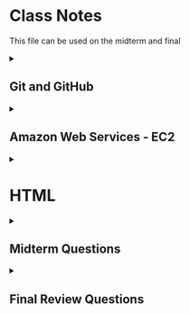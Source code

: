# Class Notes
This file can be used on the midterm and final

<details>
<summary><h2>Git and GitHub</h2></summary>

---

Today (2024-09-14) I learned about some basic Git command and about GitHub.

### Git
- clone
Clones a working repository using an HTTPS link
- add
Preps file changes to be commited
- commit
Preps all added file changes with a comment
- push
Pushes all commited file changes to the online repository
- fetch
Gets the latest information about the changes on GitHub
- status
Displays the differences between the clone and the repo
- pull
Pulls current main repo with all its changes

### GitHub
An online location to host repositories to be able to access them in one place and to access other people's repositories.
</details>

<details>
<summary><h2>Amazon Web Services - EC2</h2></summary>

---

You can ssh into your server using the format:
```sh
➜  ssh -i [key pair file] ubuntu@[ip address]
```

The public ip address for my server is currently: 35.170.208.120
</details>

<details>
<summary><h1>HTML</h1></summary>

<details>
<summary><h2>HTML Structure</h2></summary>

---

### Purpose of HTML
HTML serves two main purposes:
1. Provide structure
2. Provide content

### Common HTML Structural Elements
There are several common structural elements, including:

- body, header, footer, main
- section ~ Used to compartmentalize sections
- aside ~ A different way to compartmentalize a section
- p (paragraph) ~ Used for unanchored text
- table ~ Used for building a table
- ol/ul (ordered/unordered lists) ~ The two ways to make lists
- div ~ Yet another way to compartmentalize a section that doen't span the length of the screen
- span ~ A section that spans the length of the screen

### Document Structure
These elements are typically used to structure an HTML document:

- The **body** is the top-level content container.
- The body usually has three main children: **header**, **main**, and **footer**.
- Each of these children contains other structural content:
  - The **header** often includes a paragraph with a span and navigation with divisions.
  - The **main** section typically contains multiple sections with lists or tables, and may include an aside for content that doesn't fit the main flow.
  - The **footer** usually has a content division, often with a span.

### Importance of Proper Structure
Using the correct structural elements is crucial for:
1. Logical organization for programmers
2. Proper interpretation by automated tools like search indexing crawlers
3. Accessibility for screen readers

### Block vs. Inline Elements
There is a distinction between block and inline elements:

- **Block elements** create distinct blocks in the content flow (e.g., div, p).
- **Inline elements** fit within the content flow of block elements without disrupting it (e.g., b, span).

#### My CodePen file
[html:structure](https://codepen.io/Nexkiv/pen/JjgPZBr)

</details>

<details>
<summary><h2>HTML Input</h2></summary>

---

This section discussed HTML input elements and their importance in web forms.

### Purpose of Input Elements
Input elements are useful for creating interactive web applications, allowing users to provide data that can be processed and stored.

### Common Input Elements
The document lists several input elements, including:

text, password, email, number, tel, url, date, datetime-local, month, week, time, color, file, checkbox, radio, range, reset, submit, etc...

### Input Attributes
Important attributes for input elements are discussed:

- **name**: Identifies the input when submitting to a server
- **value**: Specifies the current value of the input
- **required**: Indicates if the input must have a value
- **placeholder**: Provides an example of what to enter
- **autocomplete**: Suggests previous values as the user types
- **autofocus**: Automatically focuses the input on page load
- **spellcheck**: Enables spell checking for text

### Form Element
Input elements are typically wrapped in a **form** element, which:

1. Groups related inputs
2. Enables collective submission of input values

### Label Element
The importance of the **label** element is highlighted as:

- Associating text with an input element
- Increasing usability by expanding the clickable area
- Improving accessibility for screen readers

### Output Element
The **output** element is introduced as a way to represent the result of a calculation or user action within a form.

#### My CodePen file
[html:input](https://codepen.io/Nexkiv/pen/PoMYaMr)

</details>

<details>
<summary><h2>HTML Media</h2></summary>

---

This section discussed HTML media elements and their usage in web development.

### HTML Media Elements
Five main media elements were covered:
- img
- audio
- video
- svg
- canvas

### External Media
There are two ways to reference external media using URLs:

- Full paths include protocol, domain name, and file path
- Relative paths are preferred for easier code portability

#### Image Element
The `img` element is used to include images:
- Requires a `src` attribute with the image URL
- Should include an `alt` attribute for accessibility

#### Audio Element
The `audio` element is used for including audio files:
- Requires a `src` attribute with the audio file URL
- Optional attributes include `controls`, `autoplay`, and `loop`
- Autoplay is discouraged without user opt-in

#### Video Element
The `video` element is used for including videos:
- Requires a `src` attribute with the video file URL
- Can include `controls` and `autoplay` attributes
- May need `crossorigin="anonymous"` for files from different domains

### Internal Media
The section discussed two elements for creating images within HTML:

#### SVG (Scalable Vector Graphics)
- Allows inline creation of graphics in HTML
- Can be combined with JavaScript and CSS for complex visualizations

#### Canvas
- Introduced for 2D drawing and animation
- Requires JavaScript for actual drawing on the canvas

### My CodePen file
[html:media](https://codepen.io/Nexkiv/pen/OJKLwVL)

</details>

</details>

<details>
<summary><h2>Midterm Questions</h2></summary>

<details>
<summary>1. In the following code, what does the link element do?</summary>

> The `<link>` tag defines the relationship between the current document and an external resource.
> The `<link>` tag is most often used to link to external style sheets or to add a favicon to your website.
> The `<link>` element is an empty element, it contains attributes only.
> > https://www.w3schools.com/tags/tag_link.asp

</details>

<details>
<summary>2. In the following code, what does a div tag do?</summary>

> The `<div>` tag defines a division or a section in an HTML document.
> The `<div>` tag is used as a container for HTML elements - which is then styled with CSS or manipulated with JavaScript.
> The `<div>` tag is easily styled by using the class or id attribute.
> Any sort of content can be put inside the `<div>` tag! \
> <b>Note</b>: By default, browsers always place a line break before and after the `<div>` element.
> > https://www.w3schools.com/tags/tag_div.asp

</details>

<details>
<summary>3. In the following code, what is the difference between the #title and .grid selector?</summary>

> A class name, denoted by a `.`, can be used by multiple HTML elements,
> while an id name, denoted by a `#`, must only be used by one HTML element within the page.
> HTML elements can belong to more than one class.\
> To define multiple classes, separate the class names with a space,
> e.g. `<div class="city main">`. The element will be styled according to all the classes specified.
> 
> ****HTML `class` attribute****
> * The HTML `class` attribute specifies one or more class names for an element
> * Classes are used by CSS and JavaScript to select and access specific elements
> * The `class` attribute can be used on any HTML element
> * The `class` name is case sensitive
> * Different HTML elements can point to the same `class` name
> * JavaScript can access elements with a specific `class` name with the `getElementsByClassName()` method
>
> ****HTML `id` attribute****
> * The `id` attribute is used to specify a unique `id` for an HTML element
> * The value of the `id` attribute must be unique within the HTML document
> * The `id` attribute is used by CSS and JavaScript to style/select a specific element
> * The value of the id attribute is case sensitive
> * The `id` attribute is also used to create HTML bookmarks
> * JavaScript can access an element with a specific `id` with the `getElementById()` method
> > https://www.w3schools.com/html/html_classes.asp \
> > https://www.w3schools.com/html/html_id.asp

</details>

<details>
<summary>4. In the following code, what is the difference between padding and margin?</summary>

> ![alt Box Model](public/box_model.png "Box Model")
> 
> ****Padding****: \
> The CSS `padding` properties are used to generate space around an element's content,
> inside of any defined borders.
> With CSS, you have full control over the padding.
> There are properties for setting the `padding` for each side of an element
> (top, right, bottom, and left). \
> `padding: top right bottom left` \
> `padding: top right/left bottom` \
> `padding: top/bottom left/right` \
> `padding: all`
>
> ****Margin****: \
> The CSS `margin` properties are used to create space around elements, outside of any defined borders.
> With CSS, you have full control over the margins.
> There are properties for setting the `margin` for each side of an element
> (top, right, bottom, and left). \
> Follows the same pattern as padding
>
> > https://www.w3schools.com/css/css_padding.asp
> > https://www.w3schools.com/css/css_margin.asp

</details>

<details>
<summary>5. Given this HTML and this CSS how will the images be displayed using flex?</summary>

> The flex container becomes flexible by setting the `display` property to `flex`.\
> The direct child elements of a flex container automatically becomes flexible (flex) items.
> 
> The `flex-direction` property defines in which direction the container wants to stack the flex items. \
> The `column` value stacks the flex items vertically (from top to bottom). \
> The `column-reverse` value stacks the flex items vertically (but from bottom to top). \
> The `row` value stacks the flex items horizontally (from left to right). \
> The `row-reverse` value stacks the flex items horizontally (but from right to left).
> 
> The `flex-wrap` property specifies whether the flex items should wrap or not. \
> The `wrap` value specifies that the flex items will wrap if necessary. \
> The `nowrap` value specifies that the flex items will not wrap (this is default). \
> The `wrap-reverse` value specifies that the flexible items will wrap if necessary, in reverse order.
>
> The `justify-content` property is used to align the flex items. \
> The `center` value aligns the flex items at the center of the container. \
> The `flex-start` value aligns the flex items at the beginning of the container (this is default). \
> The `flex-end` value aligns the flex items at the end of the container. \
> The `space-around` value displays the flex items with space before, between, and after the lines. \
> The `space-between` value displays the flex items with space between the lines.
>
> The `align-items` property is used to align the flex items. \
> The `center` value aligns the flex items in the middle of the container. \
> The `flex-start` value aligns the flex items at the top of the container. \
> The `flex-end` value aligns the flex items at the bottom of the container. \
> The `stretch` value stretches the flex items to fill the container (this is default). \
> The `baseline` value aligns the flex items such as their baselines aligns.
>
> The `align-content` property is used to align the flex lines. \
> The `space-between` value displays the flex lines with equal space between them. \
> The `space-around` value displays the flex lines with space before, between, and after them. \
> The `stretch` value stretches the flex lines to take up the remaining space (this is default). \
> The `center` value displays the flex lines in the middle of the container. \
> The `flex-start` value displays the flex lines at the start of the container. \
> The `flex-end` value displays the flex lines at the end of the container
>
> The `order` property specifies the order of the flex items. \
> The `flex-grow` property specifies how much a flex item will grow relative to the rest of the flex items. \
> The `flex-shrink` property specifies how much a flex item will shrink relative to the rest of the flex items. \
> The `flex-basis` property specifies the initial length of a flex item. \
> The `flex` property is a shorthand property for the `flex-grow`, `flex-shrink`, and `flex-basis` properties.
>
> 
> The `align-self` property specifies the alignment for the selected item inside the flexible container. \
> The `align-self` property overrides the default alignment set by the container's `align-items` property.
>
> | Property | Description |
> |----------|-------------|
> | `align-content` | Modifies the behavior of the flex-wrap property. It is similar to align-items, but instead of aligning flex items, it aligns flex lines |
> | `align-items` | Vertically aligns the flex items when the items do not use all available space on the cross-axis |
> | `display` | Specifies the type of box used for an HTML element |
> | `flex-direction` | Specifies the direction of the flexible items inside a flex container |
> | `flex-flow` | A shorthand property for flex-direction and flex-wrap |
> | `flex-wrap` | Specifies whether the flex items should wrap or not, if there is not enough room for them on one flex line |
> | `justify-content` | Horizontally aligns the flex items when the items do not use all available space on the main-axis |
> | `align-self` | Specifies the alignment for a flex item (overrides the flex container's align-items property) |
> | `flex` | A shorthand property for the flex-grow, flex-shrink, and the flex-basis properties |
> | `flex-basis` | Specifies the initial length of a flex item |
> | `flex-grow` | Specifies how much a flex item will grow relative to the rest of the flex items inside the same container |
> | `flex-shrink` | Specifies how much a flex item will shrink relative to the rest of the flex items inside the same container |
> | `order` | Specifies the order of the flex items inside the same container |
>
> > https://www.w3schools.com/css/css3_flexbox.asp
> > https://www.w3schools.com/css/css3_flexbox_container.asp
> > https://www.w3schools.com/css/css3_flexbox_items.asp
> > https://www.w3schools.com/css/css3_flexbox_responsive.asp

</details>

<details>
<summary>6. What does the following padding CSS do?</summary>

> | Unit | Description |
> |------|-------------|
> | cm | centimeters |
> | mm | millimeters |
> | in | inches (1in = 96px = 2.54cm) |
> | px* | pixels (1px = 1/96th of 1in) |
> | pt | points (1pt = 1/72 of 1in) |
> | pc | picas (1pc = 12 pt) |
> | em | Relative to the font-size of the element (2em means 2 times the size of the current font) |
> | ex | Relative to the x-height of the current font (rarely used)	|
> | ch | Relative to the width of the "0" (zero) |
> | rem | Relative to font-size of the root element	|
> | vw | Relative to 1% of the width of the viewport†	|
> | vh | Relative to 1% of the height of the viewport† |
> | vmin | Relative to 1% of viewport's† smaller dimension |
> | vmax | Relative to 1% of viewport's† larger dimension	|
> | % | Relative to the parent element |
>
> <p>* Pixels (px) are relative to the viewing device. For low-dpi devices, 1px is one device pixel (dot) of the display. For printers and high resolution screens 1px implies multiple device pixels.</p>
> † Viewport = the browser window size. If the viewport is 50cm wide, 1vw = 0.5cm.

> **Tip:** The `em` and `rem` units are practical in creating perfectly scalable layout!
>
> > https://www.w3schools.com/css/css_units.asp

</details>

<details>
<summary>7. What does the following code using arrow syntax function declaration do?</summary>

> If the function has only one statement, and the statement returns a value,
> you can remove the brackets and the `return` keyword.
> If you have parameters, you pass them inside the parentheses.
> In fact, if you have only one parameter, you can skip the parentheses as well.
>
> With a regular function `this` represents the object that calls the function.
> With an arrow function `this` represents the owner of the function

</details>

<details>
<summary>8. What does the following code using map with an array output?</summary>

> You can create a Map by passing an Array to the `new Map()` constructor.
> You can add elements to a Map with the `set()` method.
> The `set()` method can also be used to change existing Map values.
> The `get()` method gets the value of a key in a Map.
> `typeof` returns object.
> `instanceof` Map returns true.
> 
> ```javascript
> // Create a Map
> const fruits = new Map([
> ["apples", 500],
> ["bananas", 300],
> ]);
>
> // Set Map Values
> fruits.set("oranges", 200);
> fruits.set("apples", 200);
>
> fruits.get("apples");    // Returns 500
> ```
>
> > https://www.w3schools.com/js/js_maps.asp

</details>

<details>
<summary>9. What does the following code output using getElementByID and addEventListener?</summary>

> The `getElementById()` method returns an element with a specified value.
> The `getElementById()` method returns `null` if the element does not exist.
> The `getElementById()` method is one of the most common methods in the HTML DOM.
> It is used almost every time you want to read or edit an HTML element. \
> **Note** \
> Any id should be unique, but:
> If two or more elements with the same id exist, `getElementById()` returns the first.
>
> The `addEventListener()` method attaches an event handler to an element.
>
> > https://www.w3schools.com/jsref/met_document_getelementbyid.asp
> > https://www.w3schools.com/jsref/met_element_addeventlistener.asp

</details>

<details>
<summary>10. What does the following line of Javascript do using a # selector?</summary>

<table class="ws-table-all notranslate">
  <tbody><tr>
    <th style="width:20%">Selector</th>
    <th style="width:20%">Example</th>
    <th>Example description</th>
  </tr>
  <tr>
    <td><a href="sel_class.php">.<i>class</i></a></td>
    <td class="notranslate">.intro</td>
    <td>Selects all elements with class="intro"</td>
  </tr>
  <tr>
    <td><em>.class1.class2</em></td>
    <td class="notranslate">.name1.name2</td>
    <td>Selects all elements with both <em>name1</em> and <em>name2</em> set 
    within its class attribute</td>
  </tr>  
  <tr>
    <td><em>.class1 .class2</em></td>
    <td class="notranslate">.name1 .name2</td>
    <td>Selects all elements with <em>name2</em> that is a descendant of an 
    element with <em>name1</em></td>
  </tr>  
  <tr>
    <td><a href="sel_id.php">#<i>id</i></a></td>
    <td class="notranslate">#firstname</td>
    <td>Selects the element with id="firstname"</td>
  </tr>  <tr>
    <td><a href="sel_all.php">*</a></td>
    <td class="notranslate">*</td>
    <td>Selects all elements</td>
  </tr>
  <tr>
    <td><i><a href="sel_element.php">element</a></i></td>
    <td class="notranslate">p</td>
    <td>Selects all &lt;p&gt; elements</td>
  </tr>
  <tr>
    <td><i><a href="sel_element_class.php">element.class</a></i></td>
    <td class="notranslate">p.intro</td>
    <td>Selects all &lt;p&gt; elements with class="intro"</td>
  </tr>
  <tr>
    <td><i><a href="sel_element_comma.php">element,element</a></i></td>
    <td class="notranslate">div, p</td>
    <td>Selects all &lt;div&gt; elements and all &lt;p&gt; elements</td>
  </tr>
  <tr>
    <td><a href="sel_element_element.php"><i>element</i> <i>element</i></a></td>
    <td class="notranslate">div p</td>
    <td>Selects all &lt;p&gt; elements inside &lt;div&gt; elements</td>
  </tr>
  <tr>
    <td><a href="sel_element_gt.php"><i>element</i>&gt;<i>element</i></a></td>
    <td class="notranslate">div &gt; p</td>
    <td>Selects all &lt;p&gt; elements where the parent is a &lt;div&gt; element</td>
  </tr>
  <tr>
    <td><a href="sel_element_pluss.php"><i>element</i>+<i>element</i></a></td>
    <td class="notranslate">div + p</td>
    <td>Selects the first &lt;p&gt; element that is placed immediately after &lt;div&gt; elements</td>
  </tr>
  <tr>
    <td><a href="sel_gen_sibling.php"><i>element1</i>~<i>element2</i></a></td>
    <td>p ~ ul</td>
    <td>Selects every &lt;ul&gt; element that is preceded by a &lt;p&gt; element</td>
  </tr>
  <tr>
    <td><a href="sel_attribute.php">[<i>attribute</i>]</a></td>
    <td class="notranslate">[target]</td>
    <td>Selects all elements with a target attribute</td>
  </tr>
  <tr>
    <td><a href="sel_attribute_value.php">[<i>attribute</i>=<i>value</i>]</a></td>
    <td class="notranslate">[target="_blank"]</td>
    <td>Selects all elements with target="_blank"</td>
  </tr>
  <tr>
    <td><a href="sel_attribute_value_contains.php">[<i>attribute</i>~=<i>value</i>]</a></td>
    <td class="notranslate">[title~="flower"]</td>
    <td>Selects all elements with a title attribute containing the word "flower"</td>
  </tr>
  <tr>
    <td><a href="sel_attribute_value_lang.php">[<i>attribute</i>|=<i>value</i>]</a></td>
    <td class="notranslate">[lang|="en"]</td>
    <td>Selects all elements with a lang attribute value equal to "en" or 
    starting with "en-"</td>
  </tr>
  <tr>
    <td><a href="sel_attr_begin.php">[<i>attribute</i>^=<i>value</i>]</a></td>
    <td>a[href^="https"]</td>
    <td>Selects every &lt;a&gt; element whose href attribute value begins with "https"</td>
  </tr>
  <tr>
    <td><a href="sel_attr_end.php">[<i>attribute</i>$=<i>value</i>]</a></td>
    <td>a[href$=".pdf"]</td>
    <td>Selects every &lt;a&gt; element whose href attribute value ends with ".pdf"</td>
  </tr>
  <tr>
    <td><a href="sel_attr_contain.php">[<i>attribute</i>*=<i>value</i>]</a></td>
    <td>a[href*="w3schools"]</td>
    <td>Selects every &lt;a&gt; element whose href attribute value contains the substring "w3schools"</td>
  </tr>
</tbody>
</table>

> > https://www.w3schools.com/cssref/css_selectors.php

</details>


<details>
<summary>11. Which of the following are true? (mark all that are true about the DOM)</summary>

> When an HTML document is loaded into a web browser, it becomes a document object.
> The document object is the root node of the HTML document.
> The document object is a property of the window object.
> The document object is accessed with:
> `window.document` or just `document`

<table class="ws-table-all notranslate">
<tbody><tr>
    <th>Property / Method</th>
    <th>Description</th>
</tr>
<tr>
    <td><a href="prop_document_activeelement.asp">activeElement</a></td>
    <td>Returns the currently focused element in the document</td>
</tr>
<tr>
    <td><a href="met_document_addeventlistener.asp">addEventListener()</a></td>
    <td>Attaches an event handler to the document</td>
</tr>
<tr>
  <td><a href="met_document_adoptnode.asp">adoptNode()</a></td>
  <td>Adopts a node from another document</td>
</tr>
<tr>
    <td><a href="coll_doc_anchors.asp">anchors</a></td>
    <td><span class="deprecated"><a href="coll_doc_anchors.asp">Deprecated</a></span></td>
</tr>
<tr>
    <td><a href="coll_doc_applets.asp">applets</a></td>
    <td><span class="deprecated"><a href="coll_doc_applets.asp">Deprecated</a></span></td>
</tr>
<tr>
  <td><a href="prop_doc_baseuri.asp">baseURI</a></td>
  <td>Returns the absolute base URI of a document</td>
</tr>
<tr>
    <td><a href="prop_doc_body.asp">body</a></td>
    <td>Sets or returns the document's body (the &lt;body&gt; element)</td>
</tr>
  <tr>
  <td><a href="prop_document_charset.asp">charset</a></td>
  <td><span class="deprecated"><a href="prop_document_charset.asp">Deprecated</a></span></td>
  </tr>
  <tr>
  <td><a href="prop_document_characterset.asp">characterSet</a></td>
  <td>Returns the character encoding for the document</td>
  </tr>
<tr>
    <td><a href="met_doc_close.asp">close()</a></td>
    <td>Closes the output stream previously opened with document.open()</td>
</tr>
<tr>
    <td><a href="prop_doc_cookie.asp">cookie</a></td>
    <td>Returns all name/value pairs of cookies in the document</td>
</tr>
<tr>
  <td><a href="met_document_createattribute.asp">createAttribute()</a></td>
  <td>Creates an attribute node</td>
</tr>
<tr>
  <td><a href="met_document_createcomment.asp">createComment()</a></td>
  <td>Creates a Comment node with the specified text</td>
</tr>
<tr>
  <td><a href="met_document_createdocumentfragment.asp">createDocumentFragment()</a></td>
  <td>Creates an empty DocumentFragment node</td>
</tr>
<tr>
  <td><a href="met_document_createelement.asp">createElement()</a></td>
  <td>Creates an Element node</td>
</tr>
<tr>
  <td><a href="event_createevent.asp">createEvent()</a></td>
  <td>Creates a new event</td>
</tr>
<tr>
  <td><a href="met_document_createtextnode.asp">createTextNode()</a></td>
  <td>Creates a Text node</td>
</tr>
<tr>
  <td><a href="prop_document_defaultview.asp">defaultView</a></td>
  <td>Returns the window object associated with a document, or null if none is available.</td>
</tr>
<tr>
  <td><a href="prop_document_designmode.asp">designMode</a></td>
  <td>Controls whether the entire document should be editable or not.</td>
</tr>
<tr>
  <td><a href="prop_document_doctype.asp">doctype</a></td>
  <td>Returns the Document Type Declaration associated with the document</td>
</tr>
<tr>
  <td><a href="prop_document_documentelement.asp">documentElement</a></td>
  <td>Returns the Document Element of the document (the &lt;html&gt; element)</td>
</tr>
<tr>
    <td><a href="prop_doc_documentmode.asp">documentMode</a></td>
    <td><span class="deprecated"><a href="prop_doc_documentmode.asp">Deprecated</a></span></td>
</tr>
<tr>
  <td><a href="prop_document_documenturi.asp">documentURI</a></td>
  <td>Sets or returns the location of the document</td>
</tr>
<tr>
    <td><a href="prop_doc_domain.asp">domain</a></td>
    <td>Returns the domain name of the server that loaded the document</td>
</tr>
<tr>
  <td><a href="prop_document_domconfig.asp">domConfig</a></td>
  <td><span class="deprecated"><a href="prop_document_domconfig.asp">Deprecated</a></span></td>
</tr>
<tr>
  <td><a href="coll_doc_embeds.asp">embeds</a></td>
  <td>Returns a collection of all &lt;embed&gt; elements the document</td>
</tr>
<tr>
  <td><a href="met_document_execcommand.asp">execCommand()</a></td>
  <td><span class="deprecated"><a href="met_document_execcommand.asp">Deprecated</a></span></td>
</tr>
<tr>
    <td><a href="coll_doc_forms.asp">forms</a></td>
    <td>Returns a collection of all &lt;form&gt; elements in the document</td>
</tr>
<tr>
  <td><a href="met_document_getelementbyid.asp">getElementById()</a></td>
  <td>Returns the element that has the ID attribute with the specified value</td>
</tr>
<tr>
    <td><a href="met_document_getelementsbyclassname.asp">getElementsByClassName()</a></td>
    <td>Returns an <a href="dom_obj_htmlcollection.asp">HTMLCollection</a> containing all elements with the specified class name</td>
</tr>
<tr>
    <td><a href="met_doc_getelementsbyname.asp">getElementsByName()</a></td>
    <td>Returns an live <a href="dom_obj_html_nodelist.asp">NodeList</a> containing all elements with the specified name</td>
</tr>
<tr>
  <td><a href="met_document_getelementsbytagname.asp">getElementsByTagName()</a></td>
  <td>Returns an <a href="dom_obj_htmlcollection.asp">HTMLCollection</a> containing all elements with the specified tag name</td>
</tr>
<tr>
    <td><a href="met_document_hasfocus.asp">hasFocus()</a></td>
    <td>Returns a Boolean value indicating whether the document has focus</td>
</tr>
<tr>
    <td><a href="prop_doc_head.asp">head</a></td>
    <td>Returns the &lt;head&gt; element of the document</td>
</tr>
<tr>
    <td><a href="coll_doc_images.asp">images</a></td>
    <td>Returns a collection of all &lt;img&gt; elements in the document</td>
</tr>
<tr>
  <td><a href="prop_document_implementation.asp">implementation</a></td>
  <td>Returns the DOMImplementation object that handles this document</td>
</tr>
<tr>
  <td><a href="met_document_importnode.asp">importNode()</a></td>
  <td>Imports a node from another document</td>
</tr>
<tr>
  <td><a href="prop_document_inputencoding.asp">inputEncoding</a></td>
  <td><span class="deprecated"><a href="prop_document_inputencoding.asp">Deprecated</a></span></td>
</tr>
<tr>
    <td><a href="prop_doc_lastmodified.asp">lastModified</a></td>
    <td>Returns the date and time the document was last modified</td>
</tr>
<tr>
    <td><a href="coll_doc_links.asp">links</a></td>
    <td>Returns a collection of all &lt;a&gt; and &lt;area&gt; elements in the document that have a href attribute</td>
</tr>
<tr>
  <td><a href="met_document_normalize.asp">normalize()</a></td>
  <td>Removes empty Text nodes, and joins adjacent nodes</td>
</tr>
<tr>
  <td><a href="met_document_normalizedocument.asp">normalizeDocument()</a></td>
  <td><span class="deprecated"><a href="met_document_normalizedocument.asp">Deprecated</a></span></td>
</tr>
<tr>
    <td><a href="met_doc_open.asp">open()</a></td>
    <td>Opens an HTML output stream to collect output from document.write()</td>
</tr>
<tr>
    <td><a href="met_document_queryselector.asp">querySelector()</a></td>
    <td>Returns the first element that matches a specified CSS selector(s) in the document</td>
</tr>
<tr>
    <td><a href="met_document_queryselectorall.asp">querySelectorAll()</a></td>
    <td>Returns a static <a href="dom_obj_html_nodelist.asp">NodeList</a> containing all elements that matches a specified CSS selector(s) in the document</td>
</tr>
<tr>
    <td><a href="prop_doc_readystate.asp">readyState</a></td>
    <td>Returns the (loading) status of the document</td>
</tr>
<tr>
    <td><a href="prop_doc_referrer.asp">referrer</a></td>
    <td>Returns the URL of the document that loaded the current document</td>
</tr>
<tr>
    <td><a href="met_document_removeeventlistener.asp">removeEventListener()</a></td>
    <td>Removes an event handler from the document (that has been attached with the <a href="met_document_addeventlistener.asp">addEventListener()</a> method)</td>
</tr>
<tr>
  <td><a href="met_document_renamenode.asp">renameNode()</a></td>
  <td><span class="deprecated"><a href="met_document_renamenode.asp">Deprecated</a></span></td>
</tr>
<tr>
    <td><a href="coll_doc_scripts.asp">scripts</a></td>
    <td>Returns a collection of &lt;script&gt; elements in the document</td>
</tr>
<tr>
  <td><a href="prop_document_stricterrorchecking.asp">strictErrorChecking</a></td>
  <td><span class="deprecated"><a href="prop_document_stricterrorchecking.asp">Deprecated</a></span></td>
</tr>
<tr>
    <td><a href="prop_doc_title.asp">title</a></td>
    <td>Sets or returns the title of the document</td>
</tr>
<tr>
    <td><a href="prop_doc_url.asp">URL</a></td>
    <td>Returns the full URL of the HTML document</td>
</tr>
<tr>
    <td><a href="met_doc_write.asp">write()</a></td>
    <td>Writes HTML expressions or JavaScript code to a document</td>
</tr>
<tr>
    <td><a href="met_doc_writeln.asp">writeln()</a></td>
    <td>Same as write(), but adds a newline character after each statement</td>
</tr>
</tbody></table>

> > https://www.w3schools.com/jsref/dom_obj_document.asp
  
</details>

<details>
<summary>12. By default, the HTML span element has a default CSS display property value of:</summary>

> inline

</details>

<details>
<summary>13. How would you use CSS to change all the div elements to have a background color of red?</summary>

> ```css
> div {
>   background-color: red;
> }
> ```
>
> > https://www.w3schools.com/css/css_background.asp

</details>

<details>
<summary>14. How would you display an image with a hyperlink in HTML?</summary>

> ```html
> <img src="url" alt="alternatetext">
> ```
>
> > https://www.w3schools.com/html/html_images.asp

</details>

<details>
<summary>15. In the CSS box model, what is the ordering of the box layers starting at the inside and working out?</summary>

> ![alt Box Model](public/box_model.png "Box Model")
>
> content, padding, boarder, margin

</details>

<details>
<summary>16. Given the following HTML, what CSS would you use to set the text "trouble" to green and leave the "double" text unaffected?</summary>

> ```css
> [some specific identifier] {
>   color: green;
> }
> ```
>
> see question 10

</details>

<details>
<summary>17. What will the following code output when executed using a for loop and console.log?</summary>

> specific to the question

</details>

<details>
<summary>18. How would you use JavaScript to select an element with the id of “byu” and change the text color of that element to green?</summary>

> document.getElementById("byu").style.color = "green";
>
> > https://www.w3schools.com/jsref/prop_style_color.asp

</details>

<details>
<summary>19. What is the opening HTML tag for a paragraph, ordered list, unordered list, second level heading, first level heading, third level heading?</summary>

> ```html
> <p>paragraph</p>
> <ul>unordered list</ul>
> <ol>ordered list</ol>
> <h2>second level heading</h2>
> <h1>first level heading</h1>
> <h3>third level heading</h3>
> ```

</details>

<details>
<summary>20. How do you declare the document type to be html?</summary>

> The `<!DOCTYPE html>` declaration defines that this document is an HTML5 document
> The `<html>` element is the root element of an HTML page
> The `<head>` element contains meta information about the HTML page
> The `<title>` element specifies a title for the HTML page (which is shown in the browser's title bar or in the page's tab)
> The `<body>` element defines the document's body, and is a container for all the visible contents, such as headings, paragraphs, images, hyperlinks, tables, lists, etc.
> The `<h1>` element defines a large heading
> The `<p>` element defines a paragraph
>
> > https://www.w3schools.com/html/html_intro.asp

</details>

<details>
<summary>21. What is valid javascript syntax for if, else, for, while, switch statements?</summary>

> Use `if` to specify a block of code to be executed, if a specified condition is true. \
> Use `else` to specify a block of code to be executed, if the same condition is false. \
> Use `else if` to specify a new condition to test, if the first condition is false.
>  ```javascript
> if (condition) {
>   //  block of code to be executed if the condition is true
> } else if (condition2) {
>   //  block of code to be executed if the condition1 is false and condition2 is true
> } else {
>   //  block of code to be executed if the condition is false
> }
> ```
>
> The `for` statement creates a loop with 3 optional expressions:
> ```javascript
> for (expression 1; expression 2; expression 3) {
>   // code block to be executed
> }
> ```
>
> Expression 1 is executed (one time) before the execution of the code block.
> Expression 2 defines the condition for executing the code block.
> Expression 3 is executed (every time) after the code block has been executed.
>
> The JavaScript `for in` statement loops through the properties of an Object:
> ```javascript
> for (key in object) {
>   // code block to be executed
> }
> ```
>
> The JavaScript `for of` statement loops through the values of an iterable object.
> It lets you loop over iterable data structures such as Arrays, Strings, Maps, NodeLists, and more:
> ```javascript
> for (variable of iterable) {
>   // code block to be executed
> }
> ```
> variable - For every iteration the value of the next property is assigned to the variable. Variable can be declared with const, let, or var.
> iterable - An object that has iterable properties.
>
> The `while` loop loops through a block of code as long as a specified condition is true.
> ```javascript
> while (condition) {
>   // code block to be executed
> }
> ```
>
> Use the `switch` statement to select one of many code blocks to be executed.
> ```javascript
> switch(expression) {
>   case x:
>     // code block
>     break;
>   case y:
>     // code block
>     break;
>   default:
>     // code block
> }
> ```
> This is how it works:
> * The switch expression is evaluated once.
> * The value of the expression is compared with the values of each case.
> * If there is a match, the associated block of code is executed.
> * If there is no match, the default code block is executed.
>
> > https://www.w3schools.com/js/js_if_else.asp
> > https://www.w3schools.com/js/js_loop_for.asp
> > https://www.w3schools.com/js/js_loop_forin.asp
> > https://www.w3schools.com/js/js_loop_forof.asp
> > https://www.w3schools.com/js/js_switch.asp

</details>

<details>
<summary>22. What is the correct syntax for creating a javascript object?</summary>

> JavaScript Variables \
> JavaScript variables are containers for data values.
> This code assigns a simple value (Fiat) to a variable named car: \
> ```javascript
> let car = "Fiat";
> ```
> JavaScript Objects \
> Objects are variables too. But objects can contain many values. \
> This code assigns many values (Fiat, 500, white) to an object named car: \
> ```javascript
> const car = {type:"Fiat", model:"500", color:"white"};
> ```
>
> > https://www.w3schools.com/js/js_const.asp

</details>

<details>
<summary>23. Is it possible to add new properties to javascript objects?</summary>

> yes
>
> You can add new properties to an existing object by simply giving it a value.
> ```javascript
> const person = {
>   firstName: "John",
>   lastName: "Doe",
>   age: 50,
>   eyeColor: "blue"
> };
>
> person.nationality = "English";
>
> delete person.age;
> ```
>
> > https://www.w3schools.com/js/js_object_property.asp

</details>

<details>
<summary>24. If you want to include JavaScript on an HTML page, which tag do you use?</summary>

> The `<script>` tag is used to embed a client-side script (JavaScript).
> The `<script>` element either contains scripting statements, or it points to an external script file through the src attribute.
> Common uses for JavaScript are image manipulation, form validation, and dynamic changes of content.
> 
> ```html
> <script src="myscripts.js"></script>
> ```
>
> > https://www.w3schools.com/TAGS/tag_script.asp

</details>

<details>
<summary>25. Given the following HTML, what JavaScript could you use to set the text "animal" to "crow" and leave the "fish" text unaffected?</summary>

<table class="ws-table-all notranslate">
<tbody><tr>
    <th style="width:35%">Property / Method</th>
    <th>Description</th>
</tr>
<tr>
    <td><a href="prop_html_accesskey.asp">accessKey</a></td>
    <td>Sets or returns the accesskey attribute of an element</td>
</tr>
<tr>
    <td><a href="met_element_addeventlistener.asp">addEventListener()</a></td>
    <td>Attaches an event handler to an element</td>
</tr>
<tr>
  <td><a href="met_node_appendchild.asp">appendChild()</a></td>
  <td>Adds (appends) a new child node to an element</td>
</tr>
<tr>
  <td><a href="prop_node_attributes.asp">attributes</a></td>
  <td>Returns a <a href="dom_obj_attributes.asp">NamedNodeMap</a> of an element's attributes</td>
</tr>
<tr>
  <td><a href="met_html_blur.asp">blur()</a></td>
  <td>Removes focus from an element</td>
</tr>
<tr>
  <td><a href="prop_element_childelementcount.asp">childElementCount</a></td>
  <td>Returns an elements's number of child elements</td>
</tr>
<tr>
  <td><a href="prop_node_childnodes.asp">childNodes</a></td>
  <td>Returns a <a href="dom_obj_html_nodelist.asp">NodeList</a> of an element's child nodes</td>
</tr>
<tr>
  <td><a href="prop_element_children.asp">children</a></td>
  <td>Returns an <a href="dom_obj_htmlcollection.asp">HTMLCollection</a> of an element's child elements</td>
</tr>
<tr>
    <td><a href="prop_element_classlist.asp">classList</a></td>
    <td>Returns the class name(s) of an element</td>
</tr>
<tr>
    <td><a href="prop_html_classname.asp">className</a></td>
    <td>Sets or returns the value of the class attribute of an element</td>
</tr>
<tr>
  <td><a href="met_html_click.asp">click()</a></td>
  <td>Simulates a mouse-click on an element</td>
</tr>
<tr>
    <td><a href="prop_element_clientheight.asp">clientHeight</a></td>
    <td>Returns the height of an element, including padding</td>
</tr>
<tr>
    <td><a href="prop_element_clientleft.asp">clientLeft</a></td>
    <td>Returns the width of the left border of an element</td>
</tr>
<tr>
    <td><a href="prop_element_clienttop.asp">clientTop</a></td>
    <td>Returns the width of the top border of an element</td>
</tr>
<tr>
    <td><a href="prop_element_clientwidth.asp">clientWidth</a></td>
    <td>Returns the width of an element, including padding</td>
</tr>
<tr>
  <td><a href="met_node_clonenode.asp">cloneNode()</a></td>
  <td>Clones an element</td>
</tr>
<tr>
  <td><a href="met_element_closest.asp">closest()</a></td>
  <td>Searches the DOM tree for the closest element that matches a CSS selector</td>
</tr>
<tr>
  <td><a href="met_node_comparedocumentposition.asp">compareDocumentPosition()</a></td>
  <td>Compares the document position of two elements</td>
</tr>
<tr>
  <td><a href="met_node_contains.asp">contains()</a></td>
  <td>Returns true if a node is a descendant of a node</td>
</tr>
<tr>
  <td><a href="prop_html_contenteditable.asp">contentEditable</a></td>
  <td>Sets or returns whether the content of an element is editable or not</td>
</tr>
<tr>
    <td><a href="prop_html_dir.asp">dir</a></td>
    <td>Sets or returns the value of the dir attribute of an element</td>
</tr>
<tr>
  <td><a href="prop_node_firstchild.asp">firstChild</a></td>
  <td>Returns the first child node of an element</td>
</tr>
<tr>
  <td><a href="prop_element_firstelementchild.asp">firstElementChild</a></td>
  <td>Returns the first child element of an element</td>
</tr>
<tr>
  <td><a href="met_html_focus.asp">focus()</a></td>
  <td>Gives focus to an element</td>
</tr>
<tr>
  <td><a href="met_element_getattribute.asp">getAttribute()</a></td>
  <td>Returns the value of an element's attribute</td>
</tr>
<tr>
  <td><a href="met_element_getattributenode.asp">getAttributeNode()</a></td>
  <td>Returns an attribute node</td>
</tr>
<tr>
  <td><a href="met_element_getboundingclientrect.asp">getBoundingClientRect()</a></td>
  <td>Returns the size of an element and its position relative to the viewport</td>
</tr>
<tr>
  <td><a href="met_element_getelementsbyclassname.asp">getElementsByClassName()</a></td>
  <td>Returns a collection of child elements with a given class name</td>
</tr>
<tr>
  <td><a href="met_element_getelementsbytagname.asp">getElementsByTagName()</a></td>
  <td>Returns a collection of child elements with a given tag name</td>
</tr>
<tr>
  <td><a href="met_element_hasattribute.asp">hasAttribute()</a></td>
  <td>Returns true if an element has a given attribute</td>
</tr>
<tr>
  <td><a href="met_node_hasattributes.asp">hasAttributes()</a></td>
  <td>Returns true if an element has any attributes</td>
</tr>
<tr>
  <td><a href="met_node_haschildnodes.asp">hasChildNodes()</a></td>
  <td>Returns true if an element has any child nodes</td>
</tr>
<tr>
    <td><a href="prop_html_id.asp">id</a></td>
    <td>Sets or returns the value of the id attribute of an element</td>
</tr>
<tr>
    <td><a href="prop_html_innerhtml.asp">innerHTML</a></td>
    <td>Sets or returns the content of an element</td>
</tr>
<tr>
    <td><a href="prop_node_innertext.asp">innerText</a></td>
    <td>Sets or returns the text content of a node and its descendants</td>
</tr>
<tr>
  <td><a href="met_node_insertadjacentelement.asp">insertAdjacentElement()</a></td>
  <td>Inserts a new HTML element at a position relative to an element</td>
</tr>
<tr>
  <td><a href="met_node_insertadjacenthtml.asp">insertAdjacentHTML()</a></td>
  <td>Inserts an HTML formatted text at a position relative to an element</td>
</tr>
<tr>
  <td><a href="met_node_insertadjacenttext.asp">insertAdjacentText()</a></td>
  <td>Inserts text into a position relative to an element</td>
</tr>
<tr>
  <td><a href="met_node_insertbefore.asp">insertBefore()</a></td>
  <td>Inserts a new child node before an existing child node</td>
</tr>
<tr>
  <td><a href="prop_html_iscontenteditable.asp">isContentEditable</a></td>
  <td>Returns true if an element's content is editable</td>
</tr>
<tr>
  <td><a href="met_node_isdefaultnamespace.asp">isDefaultNamespace()</a></td>
  <td>Returns true if a given namespaceURI is the default</td>
</tr>
<tr>
  <td><a href="met_node_isequalnode.asp">isEqualNode()</a></td>
  <td>Checks if two elements are equal</td>
</tr>
<tr>
  <td><a href="met_node_issamenode.asp">isSameNode()</a></td>
  <td>Checks if two elements are the same node</td>
</tr>
<tr>
  <td><a href="met_node_issupported.asp">isSupported()</a></td>
  <td><span class="deprecated"><a href="met_node_issupported.asp">Deprecated</a></span></td>
</tr>
<tr>
    <td><a href="prop_html_lang.asp">lang</a></td>
    <td>Sets or returns the value of the lang attribute of an element</td>
</tr>
<tr>
  <td><a href="prop_node_lastchild.asp">lastChild</a></td>
  <td>Returns the last child node of an element</td>
</tr>
<tr>
  <td><a href="prop_element_lastelementchild.asp">lastElementChild</a></td>
  <td>Returns the last child element of an element</td>
</tr>
<tr>
  <td><a href="met_element_matches.asp">matches()</a></td>
  <td>Returns true if an element is matched by a given CSS selector</td>
</tr>
<tr>
  <td><a href="prop_node_namespaceuri.asp">namespaceURI</a></td>
  <td>Returns the namespace URI of an element</td>
</tr>
<tr>
  <td><a href="prop_node_nextsibling.asp">nextSibling</a></td>
  <td>Returns the next node at the same node tree level</td>
</tr>
<tr>
  <td><a href="prop_element_nextelementsibling.asp">nextElementSibling</a></td>
  <td>Returns the next element at the same node tree level</td>
</tr>
<tr>
  <td><a href="prop_node_nodename.asp">nodeName</a></td>
  <td>Returns the name of a node</td>
</tr>
<tr>
  <td><a href="prop_node_nodetype.asp">nodeType</a></td>
  <td>Returns the node type of a node</td>
</tr>
<tr>
  <td><a href="prop_node_nodevalue.asp">nodeValue</a></td>
  <td>Sets or returns the value of a node</td>
</tr>
<tr>
  <td><a href="met_node_normalize.asp">normalize()</a></td>
  <td>Joins adjacent text nodes and removes empty text nodes in an element</td>
</tr>
<tr>
    <td><a href="prop_element_offsetheight.asp">offsetHeight</a></td>
    <td>Returns the height of an element, including padding, border and scrollbar</td>
</tr>
<tr>
    <td><a href="prop_element_offsetwidth.asp">offsetWidth</a></td>
    <td>Returns the width of an element, including padding, border and scrollbar</td>
</tr>
<tr>
    <td><a href="prop_element_offsetleft.asp">offsetLeft</a></td>
    <td>Returns the horizontal offset position of an element</td>
</tr>
<tr>
    <td><a href="prop_element_offsetparent.asp">offsetParent</a></td>
    <td>Returns the offset container of an element</td>
</tr>
<tr>
    <td><a href="prop_element_offsettop.asp">offsetTop</a></td>
    <td>Returns the vertical offset position of an element</td>
</tr>
<tr>
    <td><a href="prop_html_outerhtml.asp">outerHTML</a></td>
    <td>Sets or returns the content of an element (including the start tag and the end tag)</td>
</tr>
<tr>
    <td><a href="prop_node_outertext.asp">outerText</a></td>
    <td>Sets or returns the outer text content of a node and its descendants</td>
</tr>
<tr>
  <td><a href="prop_node_ownerdocument.asp">ownerDocument</a></td>
  <td>Returns the root element (document object) for an element</td>
</tr>
<tr>
  <td><a href="prop_node_parentnode.asp">parentNode</a></td>
  <td>Returns the parent node of an element</td>
</tr>
<tr>
  <td><a href="prop_node_parentelement.asp">parentElement</a></td>
  <td>Returns the parent element node of an element</td>
</tr>
<tr>
  <td><a href="prop_node_previoussibling.asp">previousSibling</a></td>
  <td>Returns the previous node at the same node tree level</td>
</tr>
<tr>
  <td><a href="prop_element_previouselementsibling.asp">previousElementSibling</a></td>
  <td>Returns the previous element at the same node tree level</td>
</tr>
<tr>
    <td><a href="met_element_queryselector.asp">querySelector()</a></td>
    <td>Returns the first child element that matches a CSS selector(s)</td>
</tr>
<tr>
    <td><a href="met_element_queryselectorall.asp">querySelectorAll()</a></td>
    <td>Returns all child elements that matches a CSS selector(s)</td>
</tr>
<tr>
  <td><a href="met_element_remove.asp">remove()</a></td>
  <td>Removes an element from the DOM</td>
</tr>
<tr>
  <td><a href="met_element_removeattribute.asp">removeAttribute()</a></td>
  <td>Removes an attribute from an element</td>
</tr>
<tr>
  <td><a href="met_element_removeattributenode.asp">removeAttributeNode()</a></td>
  <td>Removes an attribute node, and returns the removed node</td>
</tr>
<tr>
  <td><a href="met_node_removechild.asp">removeChild()</a></td>
  <td>Removes a child node from an element</td>
</tr>
<tr>
  <td><a href="met_element_removeeventlistener.asp">removeEventListener()</a></td>
  <td>Removes an event handler that has been attached with the addEventListener() method</td>
</tr>
<tr>
  <td><a href="met_node_replacechild.asp">replaceChild()</a></td>
  <td>Replaces a child node in an element</td>
</tr>
<tr>
    <td><a href="prop_element_scrollheight.asp">scrollHeight</a></td>
    <td>Returns the entire height of an element, including padding</td>
</tr>
<tr>
    <td><a href="met_element_scrollintoview.asp">scrollIntoView()</a></td>
    <td>Scrolls the an element into the visible area of the browser window</td>
</tr>
<tr>
    <td><a href="prop_element_scrollleft.asp">scrollLeft</a></td>
    <td>Sets or returns the number of pixels an element's content is scrolled horizontally</td>
</tr>
<tr>
    <td><a href="prop_element_scrolltop.asp">scrollTop</a></td>
    <td>Sets or returns the number of pixels an element's content is scrolled vertically</td>
</tr>
<tr>
    <td><a href="prop_element_scrollwidth.asp">scrollWidth</a></td>
    <td>Returns the entire width of an element, including padding</td>
</tr>
<tr>
    <td><a href="met_element_setattribute.asp">setAttribute()</a></td>
  <td>Sets or changes an attribute's value</td>
</tr>
<tr>
  <td><a href="met_element_setattributenode.asp">setAttributeNode()</a></td>
  <td>Sets or changes an attribute node</td>
</tr>
<tr>
    <td><a href="prop_html_style.asp">style</a></td>
    <td>Sets or returns the value of the style attribute of an element</td>
</tr>
<tr>
    <td><a href="prop_html_tabindex.asp">tabIndex</a></td>
    <td>Sets or returns the value of the tabindex attribute of an element</td>
</tr>
<tr>
  <td><a href="prop_element_tagname.asp">tagName</a></td>
  <td>Returns the tag name of an element</td>
</tr>
<tr>
  <td><a href="prop_node_textcontent.asp">textContent</a></td>
  <td>Sets or returns the textual content of a node and its descendants</td>
</tr>
<tr>
    <td><a href="prop_html_title.asp">title</a></td>
    <td>Sets or returns the value of the title attribute of an element</td>
</tr>
<tr>
    <td>toString()</td>
    <td>Converts an element to a string</td>
</tr>
</tbody></table>

</details>

<details>
<summary>26. Which of the following correctly describes JSON?</summary>

> JSON is a format for storing and transporting data. \
> JSON is often used when data is sent from a server to a web page. \
> JSON stands for JavaScript Object Notation \
> JSON is a lightweight data interchange format \
> JSON is language independent * \
> JSON is "self-describing" and easy to understand \
> <p>* The JSON syntax is derived from JavaScript object notation syntax, but the JSON format is text only. Code for reading and generating JSON data can be written in any programming language.</p>

</details>

<details>
<summary>27. What does the console command chmod, pwd, cd, ls, vim, nano, mkdir, mv, rm, man, ssh, ps, wget, sudo  do?</summary>

> - **chmod** - Modifies file permissions
> - **pwd** - Output the present working directory
> - **cd** - Change directory
> - **ls** - List files
> - **vim** - Opens vim editor
> - **nano** - Opens nano editor
> - **mkdir** - Make directory
> - **mv** - Move file(s)
> - **rm** - Remove file(s)
> - **man** - Look up a command in the manual
> - **ssh** - Create a secure shell on a remote computer
> - **ps** - View the currently running processes
> - **wget** - Download the resource specified in the `[url]` to the current directory
> - **sudo** - Execute a command as a super user (admin)
> - **echo** - Output the parameters of the command
> - **rmdir** - Remove directory
> - **cp** - Copy files
> - **curl** - Command line client URL browser
> - **grep** - Regular expression search
> - **find** - Find files
> - **top** - View running processes with CPU and memory usage
> - **df** - View disk statistics
> - **cat** - Output the contents of a file
> - **less** - Interactively output the contents of a file
> - **wc** - Count the words in a file
> - **kill** - Kill a currently running process
> - **scp** - Securely copy files to a remote computer
> - **history** - Show the history of commands
> - **ping** - Check if a website is up
> - **tracert** - Trace the connections to a website
> - **dig** - Show the DNS information for a domain
>
> > https://github.com/webprogramming260/.github/blob/main/profile/essentials/console/console.md

</details>

<details>
<summary>28. Which of the following console command creates a remote shell session?</summary>

> ssh

</details>

<details>
<summary>29. Which of the following is true when the -la parameter is specified for the ls console command?</summary>

> The `ls -al` command is a combination of `ls -l` (use a long listing format) and `ls -a` (do not ignore entries starting with `.`)
> The result is a long list (the `ls -l` part) with (from left to right):
> * filetype
> * file permissions
> * number of links
> * owner name
> * owner group
> * file size
> * time of last modification
> * the name of the file or directory
> while the `ls -a` means that hidden files are listed as well.
>
> > https://askubuntu.com/questions/517229/what-does-ls-la-do

</details>

<details>
<summary>30. Which of the following is true for the domain name banana.fruit.bozo.click, which is the top level domain, which is a subdomain, which is a root domain?</summary>

> ![alt Domain Name Parts](public/domainNameParts.jpg "Domain Name Parts")
> 
> - **Top Level Domain (TLD)** - .click
> - **Subdomain** - banana is a subdomain of fruit.bozo.click and fruit is a subdomain of bozo.click
> - **Root Domain** - bozo.click
> - **Second Level Domain (SLD)** - bozo
> - **Third Level Domain** - fruit
> - **Fourth Level Domain** - banana

</details>

<details>
<summary>31. Is a web certificate is necessary to use HTTPS.</summary>

> Yes, a web certificate (also known as an SSL certificate) is necessary to use HTTPS

</details>

<details>
<summary>32. Can a DNS A record can point to an IP address or another A record.</summary>

> Yes, a DNS A record can point to an IP address or another A record:
> > IP address \
> > An A record points a domain or subdomain to an IPv4 address. For example, a domain like google.com might be pointed to the IP address of its DNS hosting server. \
> > Another A record \
> > You can have multiple A records for the same domain name, each pointing to a different IP address. This can be used to provide redundancy and fallbacks.

</details>

<details>
<summary>33. Port 443, 80, 22 is reserved for which protocol?</summary>

> - **443** - HTTPS
> - **80** - HTTP
> - **22** - ssh

</details>

<details>
<summary>34. What will the following code using Promises output when executed?</summary>

> JavaScript Promises are a powerful feature for handling asynchronous operations in web programming. Here's a summary of the key points:
> ## Purpose and Functionality
> Promises allow for the execution of long-running or blocking tasks without interrupting the main rendering thread. This is crucial for maintaining a responsive user interface while performing complex operations in the background.
> ## Promise States
> A Promise can be in one of three states:
> 1. **Pending**: The asynchronous operation is still running.
> 2. **Fulfilled**: The operation completed successfully.
> 3. **Rejected**: The operation failed to complete.
> ## Creating and Using Promises
> To create a Promise, you use the Promise constructor and pass it an executor function. This function takes two parameters: `resolve` and `reject`, which are used to change the Promise's state to fulfilled or rejected, respectively.
> ## Handling Promise Results
> Promises provide three methods for handling their results:
> 1. **then()**: Called when the Promise is fulfilled.
> 2. **catch()**: Called when the Promise is rejected.
> 3. **finally()**: Always called after the Promise is settled, regardless of its final state.
>
> > https://github.com/webprogramming260/.github/blob/main/profile/javascript/promises/promises.md

</details>

</details>

<details>
<summary><h2>Final Review Questions</h2></summary>

<details>
<summary><h4>Kahoot</h4></summary>

1. Port 80 is reserved for?
HTTP

2. HTTP status codes in the 300 range are for?
Content redirects or caching

3. Which is NOT a standard HTTP header?
Language

4. Cookies allow:
A server to store data on the client

5. For the request [GET] /fav/george what is logged?
<details>
<summary>picture</summary>
  
![alt Question 5](public/Question_5.jpeg "Question 5")
</details>
paul george john

6. Which Express middleware will match this fetch request?
<details>
<summary>picture</summary>
  
![alt Question 6](public/Question_6.jpeg "Question 6")
</details>
app.delete(/fav\/(.*)/. () => {})

7. What document matches this MongoDB query?
<details>
<summary>picture</summary>
  
![alt Question 7](public/Question_7.jpeg "Question 7")
</details>
{ name: "Walke", score: -55 }

8. Why is hashing stored passwords important?
It improves security by making the password unreadable

9. Given the following code what will console.log print?
<details>
<summary>picture</summary>
  
![alt Question 9](public/Question_9.jpeg "Question 9")
</details>
Client:Server:Hello

10. What value does WebSocket add to HTTP?
It is peer to peer instead of client to server.

11. What is NOT a purpose of JSX?
To combine CSS, HTML, and JavaScript

12. What will component A initially display?
<details>
<summary>picture</summary>
  
![alt Question 12](public/Question_12.jpeg "Question 12")
</details>
tacofish

13. What component will the URL `/burger` render?
<details>
<summary>picture</summary>
  
![alt Question 13](public/Question_13.jpeg "Question 13")
</details>
B

14. What does the command "npm install ws" NOT do?
Add template code for WebSockets to your JavaScript

15. You can use fetch in front-end and back-end code.
True

16. Which of the following is NOT true about a Linux daemon?
Cannot fork other processes
  
</details>

<details>
<summary><h4>Review Questions</h4></summary>

1. What is the default port for HTTP/HTTPS/SSH?

HTTP: 80\
HTTPS: 443\
SSH: 22

2. What does an HTTP status code in the range of 300/400/500 indicate?

**300 Range: Redirection**\
301: Permanent redirect - the resource has been permanently moved to a new location\
302: Temporary redirect - the resource is temporarily located at a different URL\
**400 Range: Client Error**\
400: Bad Request - the server couldn't understand the request due to invalid syntax\
401: Unauthorized - the request requires user authentication\
403: Forbidden - the client doesn't have access rights to the content\
404: Not Found - the server can't find the requested resource\
**500 Range: Server Error**\
500: Internal Server Error - a generic error message when the server encounters an unexpected condition\
502: Bad Gateway - the server, while acting as a gateway or proxy, received an invalid response from an upstream server\
503: Service Unavailable - the server is not ready to handle the request, often due to maintenance or overloading

3. What does the HTTP header content-type allow you to do?

The format of the body of an HTTP request or response is defined by the Content-Type header. For example, it may be HTML text (text/html), a binary image format (image/png), JSON (application/json), or JavaScript (text/javascript).

4. What does a “Secure cookie”/”Http-only cookie”/”Same-site cookie” do? https://developer.mozilla.org/en-US/docs/Web/HTTP/Cookies

**“Secure cookie”**\
Indicates that the cookie is sent to the server only when a request is made with the https: scheme (except on localhost), and therefore, is more resistant to man-in-the-middle attacks.\
A Secure cookie is an HTTP cookie with the Secure attribute set. This attribute ensures that:\
The cookie is only transmitted over encrypted HTTPS connections, never in plain text.\
It protects the cookie's confidentiality and helps prevent theft via network attacks.\
The browser will only send the cookie to the website if the request is made over a secure channel (HTTPS).\
**”Http-only cookie”**\
Forbids JavaScript from accessing the cookie, for example, through the Document.cookie property. Note that a cookie that has been created with HttpOnly will still be sent with JavaScript-initiated requests, for example, when calling XMLHttpRequest.send() or fetch(). This mitigates attacks against cross-site scripting (XSS).\
HttpOnly cookies are designed to be inaccessible to client-side scripts, such as JavaScript. Key features include:\
They can only be accessed by the server, not by client-side scripts.\
This attribute helps prevent cross-site scripting (XSS) attacks by protecting sensitive information stored in cookies.\
HttpOnly cookies are included in HTTP requests to the server but cannot be read or modified by JavaScript.\
**”Same-site cookie”**\
Controls whether or not a cookie is sent with cross-site requests, providing some protection against cross-site request forgery attacks (CSRF).\
SameSite is a security attribute for cookies that controls how they are sent in cross-site requests. It offers three levels of restrictions:\
*Strict*: The cookie is only sent for same-site requests, providing the highest level of protection.\
*Lax*: The default in most browsers. The cookie is sent for top-level navigations and same-site requests, but not for cross-site subresource requests.\
*None*: The cookie is sent with all cross-site requests, but must be used with the Secure attribute (HTTPS only).\
SameSite cookies help protect against Cross-Site Request Forgery (CSRF) attacks and unintended information leakage.

5. Assuming the following Express middleware, what would be the console.log output for an HTTP GET request with a URL path of /api/document?

Determined by code snippit.

6. Given the following Express service code: What does the following front end JavaScript that performs a fetch return?

Determined by code snippit.

7. Given the following MongoDB query, select all of the matching documents {name:Mark}

Determined by code snippit.

8. How should user passwords be stored?

As hashed and salted values.

9. Assuming the following node.js websocket code in the back end, and the following front end websocket code, what will the front end log to the console?

Determined by code snippit.

10. What is the websocket protocol intended to provide?

A peer to peer relationship that both sides can send messages.

11. What do the following acronyms stand for? JSX, JS, AWS, NPM, NVM

JSX:\
JSX stands for JavaScript XML or JavaScript Syntax eXtension. It's an XML-like extension to JavaScript syntax, initially created by Facebook for use with React.\
JS:\
JS typically stands for JavaScript, a high-level, just-in-time compiled, object-oriented programming language.\
AWS:\
AWS stands for Amazon Web Services. It's a comprehensive cloud computing platform provided by Amazon, offering a wide range of services including compute power, database storage, and content delivery.\
NPM:\
NPM stands for Node Package Manager. It's a package manager for JavaScript and the default package manager for Node.js.\
NVM:\
NVM stands for Node Version Manager. NVM is a powerful tool that allows developers to manage multiple versions of Node.js on a single machine. 

12. Assuming an HTML document with a body element. What text content will the following React component generate?  The react component will use parameters.

React components can accept parameters, known as props, to make them more dynamic and reusable. Here's how to use React component parameters effectively:

## Passing Props to Components

To pass parameters to a React component, you use props. Props are passed as attributes in JSX when rendering a component:

```jsx
<ChildComponent parameter1="value1" parameter2={42} />
```

## Receiving Props in Components

### Functional Components

In functional components, props are received as the first argument to the function:

```jsx
function ChildComponent(props) {
  return <div>{props.parameter1}</div>;
}
```

You can also use destructuring for cleaner code:

```jsx
function ChildComponent({ parameter1, parameter2 }) {
  return (
    <div>
      <p>{parameter1}</p>
      <p>{parameter2}</p>
    </div>
  );
}
```

### Class Components

In class components, props are accessed through `this.props`:

```jsx
class ChildComponent extends React.Component {
  render() {
    return <div>{this.props.parameter1}</div>;
  }
}
```

## Typing Props with TypeScript

When using TypeScript, you can define the shape of your props:

```typescript
interface ChildProps {
  parameter1: string;
  parameter2: number;
}

const ChildComponent: React.FC<ChildProps> = ({ parameter1, parameter2 }) => {
  return (
    <div>
      <p>{parameter1}</p>
      <p>{parameter2}</p>
    </div>
  );
};
```

## Best Practices

1. **Default Props**: Provide default values for optional props:

   ```jsx
   function ChildComponent({ parameter1 = "Default Value" }) {
     return <div>{parameter1}</div>;
   }
   ```

2. **PropTypes**: Use PropTypes for runtime type checking in non-TypeScript projects:

   ```jsx
   import PropTypes from 'prop-types';

   ChildComponent.propTypes = {
     parameter1: PropTypes.string.isRequired,
     parameter2: PropTypes.number
   };
   ```

3. **Immutability**: Treat props as read-only. Never modify props directly within a component.

4. **Passing Objects**: You can pass entire objects as props:

   ```jsx
   const data = { name: "John", age: 30 };
   <ChildComponent userData={data} />
   ```

By following these practices, you can effectively use React component parameters to create flexible and reusable components in your applications.

13. Given a set of React components that include each other, what will be generated

Depends upon code snippit.

14. What does a React component with React.useState do?

## State

In addition to properties, a component can have internal state. Component state is created by calling the `React.useState` hook function. The `useState` function returns a variable that contains the current state and a function to update the state. The following example creates a state variable called `clicked` and toggles the click state in the `updateClicked` function that gets called when the paragraph text is clicked.

```jsx
const Clicker = () => {
  const [clicked, updateClicked] = React.useState(false);

  const onClicked = (e) => {
    updateClicked(!clicked);
  };

  return <p onClick={(e) => onClicked(e)}>clicked: {`${clicked}`}</p>;
};

const root = ReactDOM.createRoot(document.getElementById('root'));
root.render(<Clicker />);
```

You should note that you can use JSX even without a function. A simple variable representing JSX will work anyplace you would otherwise provide a component.

```jsx
const hello = <div>Hello</div>;

ReactDOM.render(hello, document.getElementById('root'));
```

A React component using React.useState allows for the management of state within functional components. Here's what it does:

## State Declaration

The useState Hook declares a "state variable" in a functional component:

```jsx
const [count, setCount] = useState(0);
```

This creates a state variable 'count' initialized to 0, and a function 'setCount' to update it.

## State Persistence

useState preserves the state value between re-renders of the component. Unlike regular variables that are reinitialized every time the function runs, state variables maintain their values across renders.

## Triggering Re-renders

When the state update function (e.g., setCount) is called, it not only changes the state value but also triggers a re-render of the component. This ensures that the UI reflects the latest state.

## Multiple State Variables

You can use useState multiple times in a single component to manage different pieces of state:

```jsx
const [age, setAge] = useState(42);
const [name, setName] = useState('Taylor');
```

## Updating State

State can be updated in response to user interactions or other events:

```jsx
function handleClick() {
  setCount(count + 1);
}
```

## Performance Optimization

useState can accept a function for lazy initialization, which is useful when the initial state is the result of an expensive computation.

## Conditional Rendering

State variables can be used for conditional rendering, allowing components to display different content based on the current state.

By using useState, React components become more dynamic and interactive, capable of managing their own data and responding to changes over time.


15. What are React Hooks used for?

# React hooks

📖 **Recommended reading**: [Reactjs.org - Hooks Overview](https://reactjs.org/docs/hooks-overview.html)

React hooks allow React function style components to be able to do everything that a class style component can do and more. Additionally, as new features are added to React they are including them as hooks. This makes function style components the preferred way of doing things in React. You have already seen one use of hooks to declare and update state in a function component with the `useState` hook.

```jsx
function Clicker({initialCount}) {
  const [count, updateCount] = React.useState(initialCount);
  return <div onClick={() => updateCount(count + 1)}>Click count: {count}</div>;
}

ReactDOM.render(<Clicker initialCount={3} />, document.getElementById('root'));
```

## useEffect hook

The `useEffect` hook allows you to represent lifecycle events. For example, if you want to run a function every time the component completes rendering, you could do the following.

```jsx
function UseEffectHookDemo() {
  React.useEffect(() => {
    console.log('rendered');
  });

  return <div>useEffectExample</div>;
}

ReactDOM.render(<UseEffectHookDemo />, document.getElementById('root'));
```

You can also take action when the component cleans up by returning a cleanup function from the function registered with `useEffect`. In the following example, every time the component is clicked the state changes and so the component is rerendered. This causes both the cleanup function to be called in addition to the hook function. If the function was not rerendered then only the cleanup function would be called.

```jsx
function UseEffectHookDemo() {
  const [count, updateCount] = React.useState(0);
  React.useEffect(() => {
    console.log('rendered');

    return function cleanup() {
      console.log('cleanup');
    };
  });

  return <div onClick={() => updateCount(count + 1)}>useEffectExample {count}</div>;
}

ReactDOM.render(<UseEffectHookDemo />, document.getElementById('root'));
```

This is useful when you want to create side effects for things such as tracking when a component is displayed or hidden, or creating and disposing of resources.

## Hook dependencies

You can control what triggers a `useEffect` hook by specifying its dependencies. In the following example we have two state variables, but we only want the `useEffect` hook to be called when the component is initially called and when the first variable is clicked. To accomplish this you pass an array of dependencies as a second parameter to the `useEffect` call.

```jsx
function UseEffectHookDemo() {
  const [count1, updateCount1] = React.useState(0);
  const [count2, updateCount2] = React.useState(0);

  React.useEffect(() => {
    console.log(`count1 effect triggered ${count1}`);
  }, [count1]);

  return (
    <ol>
      <li onClick={() => updateCount1(count1 + 1)}>Item 1 - {count1}</li>
      <li onClick={() => updateCount2(count2 + 1)}>Item 2 - {count2}</li>
    </ol>
  );
}

ReactDOM.render(<UseEffectHookDemo />, document.getElementById('root'));
```

If you specify an empty array `[]` as the hook dependency then it is only called when the component is first rendered.

Note that hooks can only be used in function style components and must be called at the top scope of the function. That means a hook cannot be called inside of a loop or conditional. This restriction ensures that hooks are always called in the same order when a component is rendered.

16. What does the State Hook/Context Hook/Ref Hook/Effect Hook/Performance Hook do? https://react.dev/reference/react/hooks

React Hooks are functions that allow you to use various React features in functional components. Here's an overview of the different types of Hooks and their purposes:

## State Hooks

State Hooks allow components to manage and remember information:

- **useState**: Declares a state variable that can be updated directly.
- **useReducer**: Declares a state variable with update logic inside a reducer function.

These Hooks are useful for storing user input, selected items, or any data that changes over time within a component.

## Context Hooks

Context Hooks facilitate the sharing of data across components without explicit prop passing:

- **useContext**: Reads and subscribes to a context, allowing components to access data from distant parents.

This is particularly useful for sharing global data like themes or user authentication status.

## Ref Hooks

Ref Hooks provide a way to hold information that doesn't affect rendering:

- **useRef**: Declares a ref, typically used to hold DOM nodes or values that persist across renders.
- **useImperativeHandle**: Customizes the ref exposed by a component (rarely used).

Refs are useful for accessing DOM elements directly or storing values that don't require re-rendering when changed.

## Effect Hooks

Effect Hooks allow components to interact with external systems:

- **useEffect**: Connects a component to external systems, such as APIs, browser DOM, or third-party libraries.
- **useLayoutEffect**: Fires before browser repaint, useful for DOM measurements.
- **useInsertionEffect**: Fires before DOM mutations, primarily for CSS-in-JS libraries.

These Hooks are essential for side effects, data fetching, and synchronizing with non-React code.

## Performance Hooks

Performance Hooks help optimize rendering and computation:

- **useMemo**: Caches the result of expensive calculations.
- **useCallback**: Caches function definitions for optimized child components.
- **useTransition**: Marks state transitions as non-blocking, allowing other updates to interrupt.
- **useDeferredValue**: Defers updates to non-critical UI parts, prioritizing more important updates.

These Hooks are crucial for improving application performance by reducing unnecessary re-renders and optimizing expensive operations.

17. Given React Router code, select statements that are true.

Determined by code snippit.

18. What does the package.json file do?

The package.json file is a crucial component of Node.js projects, serving as the heart of any Node.js application. Here's what the package.json file does:

## Project Metadata
It stores important metadata about the project, including:
- Name of the project
- Version number
- Description
- Author information
- License

This metadata helps identify and describe the project, especially when published to the npm registry.

## Dependency Management
package.json lists all the dependencies required by the project:
- Production dependencies
- Development dependencies

This allows npm (Node Package Manager) to install the correct versions of required packages when someone sets up the project.

## Scripts Definition
It defines various scripts that can be run using npm, such as:
- Starting the application
- Running tests
- Building the project

These scripts streamline development workflows and make project management easier.

## Project Configuration
package.json can include configuration settings for various tools and libraries used in the project.

## Entry Point Specification
It specifies the main entry point of the application through the "main" field.

## NPM Publishing
For packages intended to be published to the npm registry, package.json provides necessary information for distribution and installation.

By centralizing this information, package.json enables developers to quickly understand a project's structure, dependencies, and available commands, facilitating easier project setup, management, and collaboration.

19. What does the fetch function do?

The ability to make HTTP requests from JavaScript is one of the main technologies that changed the web from static content pages (Web 1.0) to one of web applications (Web 2.0) that fully interact with the user. Microsoft introduced the first API for making HTTP requests from JavaScript with the XMLHttpRequest API.

Today, the fetch API is the preferred way to make HTTP requests. The fetch function is built into the browser's JavaScript runtime. This means you can call it from JavaScript code running in a browser.

The basic usage of fetch takes a URL and returns a promise. The promise then function takes a callback function that is asynchronously called when the requested URL content is obtained. If the returned content is of type application/json you can use the json function on the response object to convert it to a JavaScript object.

20. What does node.js do?

Allow you to run JavaScript on the server.

Node.js is an open-source, cross-platform JavaScript runtime environment that allows developers to run JavaScript code outside of a web browser. Here's what Node.js does:

## Server-Side JavaScript Execution
Node.js enables developers to use JavaScript for server-side scripting, allowing them to create dynamic web page content before it's sent to the user's browser.

## Asynchronous, Event-Driven Architecture
Node.js uses a non-blocking, event-driven I/O model, which makes it:
- Lightweight and efficient for data-intensive real-time applications
- Capable of handling thousands of concurrent connections with high throughput

## Building Scalable Network Applications
Node.js excels in creating fast, scalable network applications, particularly those involving:
- Real-time functionality (e.g., chat applications, online gaming)
- APIs and microservices
- Streaming applications

## NPM Ecosystem
Node.js comes with npm (Node Package Manager), providing access to a vast ecosystem of open-source libraries and tools[8].

## File System Operations
It allows creating, reading, writing, deleting, and closing files on the server.

## Database Interactions
Node.js can add, delete, and modify data in databases.

## Performance Optimization
Built on Chrome's V8 JavaScript engine, Node.js compiles JavaScript to machine code, resulting in fast execution.

## Cross-Platform Development
Node.js applications can run on various platforms (Windows, macOS, Linux), enabling developers to write code once and run it anywhere.

By leveraging these capabilities, Node.js provides a unified JavaScript environment for full-stack development, making it a popular choice for building modern web applications.

21. What does pm2 do?

When you run a program from the console, the program will automatically terminate when you close the console or if the computer restarts. In order to keep programs running after a shutdown you need to register it as a daemon. The term daemon comes from the idea of something that is always there working in the background. Hopefully you only have good daemons running in your background.

We want our web services to continue running as a daemon. We would also like an easy way to start and stop our services. That is what Process Manager 2 (PM2) does.

PM2 is an advanced process manager for Node.js applications that provides several key features:

## Process Management

- Starts, stops, and restarts Node.js applications easily
- Manages multiple applications simultaneously
- Automatically restarts applications if they crash or encounter errors

## Monitoring and Logging

- Offers real-time monitoring of CPU usage, memory consumption, and process uptime
- Provides centralized logging, allowing developers to view and analyze logs for debugging
- Includes a terminal-based monitoring interface (pm2 monit)

## Performance Optimization

- Supports cluster mode to utilize multiple CPU cores, improving scalability and performance
- Enables load balancing across multiple application instances

## Deployment and Updates

- Facilitates zero-downtime reloads for application updates
- Includes a built-in deployment system for updating applications across multiple machines

## Persistence

- Keeps applications running continuously, even after server restarts
- Provides startup scripts to automatically restart applications on system reboot

## Ecosystem Configuration

- Allows defining application behavior and environment variables in a configuration file

By providing these features, PM2 helps developers and DevOps teams manage Node.js applications more efficiently, ensuring high availability, improved performance, and easier maintenance in production environments.

22. What does Vite do?

Now that we have covered the basics of React, we want to extend our usage to include a full web framework toolchain that allows us to use JSX, minification, polyfills, and bundling for our Simon and startup applications. One common way for configuring your project to take advantage of these technologies is to use a Command Line Interface (CLI) to initially set up a web application. Using a CLI saves you the trouble of configuring the toolchain parameters and gets you quickly started with a default application.

For our toolchain we are going to use Vite. Vite bundles your code quickly, has great debugging support, and allows you to easily support JSX, TypeScript, and different CSS flavors. To get started with Vite, let's first build a simple web application. Later we will convert Simon over to React using Vite. This will teach you what you need to know in order to move your startup to React.

Vite is a modern, fast JavaScript build tool and development server designed to enhance the frontend development experience. Here's what Vite does:

## Fast Development Server

Vite provides an extremely fast development server that:

- Starts instantly, regardless of application size
- Uses native ES modules for on-demand file serving
- Implements hot module replacement (HMR) for near-instantaneous updates during development

## Optimized Build Process

For production builds, Vite:

- Uses Rollup for efficient code bundling
- Performs tree-shaking to eliminate unused code
- Implements code splitting for optimized loading

## Dependency Pre-bundling

Vite pre-bundles dependencies using esbuild, which:

- Speeds up the development server startup
- Improves loading times for dependencies with many small modules
- Converts CommonJS and UMD modules to ESM for browser compatibility

## Framework Support

Vite offers:

- Out-of-the-box support for popular frameworks like React, Vue, and Svelte
- An extensive plugin ecosystem for additional functionality and framework support

## Performance Optimization

Vite enhances application performance through:

- Lazy loading of modules
- Optimized code sizes via tree-shaking and code splitting
- Fast compilation and hot module replacement

## Developer Experience Improvements

Vite focuses on developer experience (DX) by providing:

- Near-instant feedback loop during development
- Simplified configuration compared to traditional bundlers
- Built-in support for TypeScript, CSS pre-processors, and more

By leveraging modern web technologies and innovative build strategies, Vite significantly speeds up the development process and improves the overall efficiency of frontend projects.

</details>

</details>
